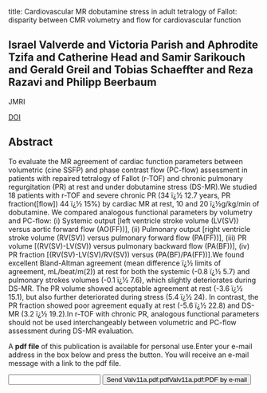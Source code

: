 title: Cardiovascular MR dobutamine stress in adult tetralogy of Fallot: disparity between CMR volumetry and flow for cardiovascular function

## Israel Valverde and Victoria Parish and Aphrodite Tzifa and Catherine Head and Samir Sarikouch and Gerald Greil and Tobias Schaeffter and Reza Razavi and Philipp Beerbaum
JMRI

<a href="https://doi.org/10.1002/jmri.22573">DOI</a>

## Abstract
To evaluate the MR agreement of cardiac function parameters between volumetric (cine SSFP) and phase contrast flow (PC-flow) assessment in patients with repaired tetralogy of Fallot (r-TOF) and chronic pulmonary regurgitation (PR) at rest and under dobutamine stress (DS-MR).We studied 18 patients with r-TOF and severe chronic PR (34 ï¿½ 12.7 years, PR fraction([flow]) 44 ï¿½ 15%) by cardiac MR at rest, 10 and 20 ï¿½g/kg/min of dobutamine. We compared analogous functional parameters by volumetry and PC-flow: (i) Systemic output [left ventricle stroke volume (LV(SV)) versus aortic forward flow (AO(FF))], (ii) Pulmonary output [right ventricle stroke volume (RV(SV)) versus pulmonary forward flow (PA(FF))], (iii) PR volume [(RV(SV)-LV(SV)) versus pulmonary backward flow (PA(BF))], (iv) PR fraction [(RV(SV)-LV(SV)/RV(SV)) versus (PA(BF)/PA(FF))].We found excellent Bland-Altman agreement (mean difference ï¿½ limits of agreement, mL/beat/m(2)) at rest for both the systemic (-0.8 ï¿½ 5.7) and pulmonary strokes volumes (-0.1 ï¿½ 7.6), which slightly deteriorates during DS-MR. The PR volume showed acceptable agreement at rest (-3.6 ï¿½ 15.1), but also further deteriorated during stress (5.4 ï¿½ 24). In contrast, the PR fraction showed poor agreement equally at rest (-5.6 ï¿½ 22.8) and DS-MR (3.2 ï¿½ 19.2).In r-TOF with chronic PR, analogous functional parameters should not be used interchangeably between volumetric and PC-flow assessment during DS-MR evaluation.

A <b>pdf file</b> of this publication is available for personal use.Enter your e-mail address in the box below and press the button. You will receive an e-mail message with a link to the pdf file.
<form action="sender.php">  <input type="text" name="email">  <input type="submit" value="Send Valv11a.pdf:pdfValv11a.pdf:PDF by e-mail"></form>